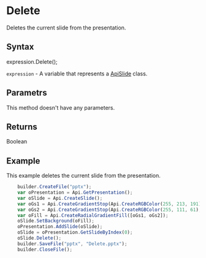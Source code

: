 # Delete

Deletes the current slide from the presentation.

## Syntax

expression.Delete();

`expression` - A variable that represents a [ApiSlide](../ApiSlide.md) class.

## Parametrs

This method doesn't have any parameters.

## Returns

Boolean

## Example

This example deletes the current slide from the presentation.

```javascript
	builder.CreateFile("pptx");
	var oPresentation = Api.GetPresentation();
	var oSlide = Api.CreateSlide();
	var oGs1 = Api.CreateGradientStop(Api.CreateRGBColor(255, 213, 191), 0);
	var oGs2 = Api.CreateGradientStop(Api.CreateRGBColor(255, 111, 61), 100000);
	var oFill = Api.CreateRadialGradientFill([oGs1, oGs2]);
	oSlide.SetBackground(oFill);
	oPresentation.AddSlide(oSlide);
	oSlide = oPresentation.GetSlideByIndex(0);
	oSlide.Delete();
	builder.SaveFile("pptx", "Delete.pptx");
	builder.CloseFile();
```
